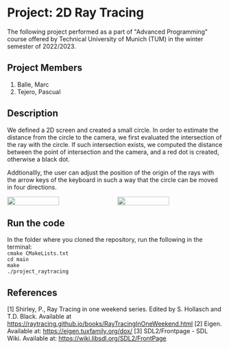 # Project: 2D Ray Tracing #

The following project performed as a part of "Advanced Programming" course offered by Technical University of Munich (TUM) in the winter semester of 2022/2023. 

## Project Members ##
1. Balle, Marc
2. Tejero, Pascual

## Description ##
We defined a 2D screen and created a small circle. In order to estimate the distance from the circle to the camera, we first evaluated the intersection of the ray with the circle. If such intersection exists, we computed the distance between the point of intersection and the camera, and a red dot is created, otherwise a black dot.

Addtionallly, the user can adjust the position of the origin of the rays with the arrow keys of the keyboard in such a way that the circle can be moved in four directions.

<div style="display: flex; justify-content: space-between">
  <img src="https://gitlab.com/advprog2022/40/raytracing/stage2/result1.png" style="width: 49%;">
  <img src="https://gitlab.com/advprog2022/40/raytracing/stage2/result2.png" style="width: 49%;">
</div>


## Run the code ##
In the folder where you cloned the repository, run the following in the terminal:  
`cmake CMakeLists.txt`  
`cd main`  
`make`  
`./project_raytracing`  

## References ##
[1] Shirley, P., Ray Tracing in one weekend series. Edited by S. Hollasch and T.D. Black. Available at https://raytracing.github.io/books/RayTracingInOneWeekend.html
[2] Eigen. Available at: https://eigen.tuxfamily.org/dox/
[3] SDL2/Frontpage - SDL Wiki. Available at: https://wiki.libsdl.org/SDL2/FrontPage 
 

